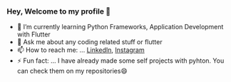 ### Hey, Welcome to my profile 👋

- 🌱 I’m currently learning Python Frameworks, Application Development with Flutter
- 💬 Ask me about any coding related stuff or flutter
- 📫 How to reach me: ... [LinkedIn](https://www.linkedin.com/in/deep-dhar), [Instagram](https://www.instagram.com/_deepdhar_)
- ⚡ Fun fact: ... I have already made some self projects with pyhton. You can check them on my repositories😄

